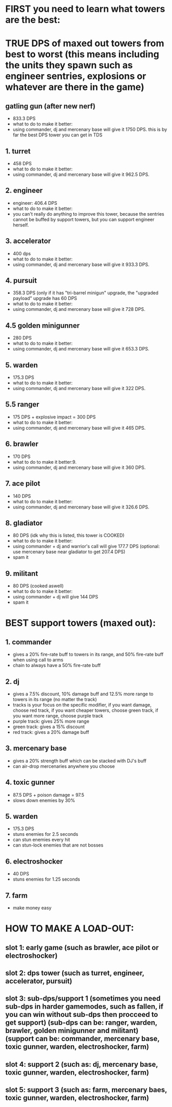 # FIRST you need to learn what towers are the best:
# TRUE DPS of maxed out towers from best to worst (this means including the units they spawn such as engineer sentries, explosions or whatever are there in the game)
## gatling gun (after new nerf)
- 833.3 DPS
- what to do to make it better:
- using commander, dj and mercenary base will give it 1750 DPS. this is by far the best DPS tower you can get in TDS
## 1. turret
- 458 DPS
- what to do to make it better:
- using commander, dj and mercenary base will give it 962.5 DPS.
## 2. engineer
- engineer: 406.4 DPS
- what to do to make it better:
- you can't really do anything to improve this tower, because the sentries cannot be buffed by support towers, but you can support engineer herself.
## 3. accelerator
- 400 dps
- what to do to make it better:
- using commander, dj and mercenary base will give it 933.3 DPS.
## 4. pursuit
- 358.3 DPS (only if it has "tri-barrel minigun" upgrade, the "upgraded payload" upgrade has 60 DPS
- what to do to make it better:
- using commander, dj and mercenary base will give it 728 DPS.
## 4.5 golden minigunner
- 280 DPS
- what to do to make it better:
- using commander, dj and mercenary base will give it 653.3 DPS.
## 5. warden
- 175.3 DPS
- what to do to make it better:
- using commander, dj and mercenary base will give it 322 DPS.
## 5.5 ranger
- 175 DPS + explosive impact = 300 DPS
- what to do to make it better:
- using commander, dj and mercenary base will give it 465 DPS.
## 6. brawler
- 170 DPS
- what to do to make it better:9.
- using commander, dj and mercenary base will give it 360 DPS.
## 7. ace pilot
- 140 DPS
- what to do to make it better:
- using commander, dj and mercenary base will give it 326.6 DPS.
## 8. gladiator
- 80 DPS (idk why this is listed, this tower is COOKED)
- what to do to make it better:
- using commander + dj and warrior's call will give 177.7 DPS (optional: use mercenary base near gladiator to get 207.4 DPS)
- spam it
## 9. militant
- 80 DPS (cooked aswell)
- what to do to make it better:
- using commander + dj will give 144 DPS
- spam it

# BEST support towers (maxed out):
## 1. commander
- gives a 20% fire-rate buff to towers in its range, and 50% fire-rate buff when using call to arms
- chain to always have a 50% fire-rate buff
## 2. dj
- gives a 7.5% discount, 10% damage buff and 12.5% more range to towers in its range (no matter the track)
- tracks is your focus on the specific modifier, if you want damage, choose red track, if you want cheaper towers, choose green track, if you want more range, choose purple track
- purple track: gives 25% more range
- green track: gives a 15% discount
- red track: gives a 20% damage buff
## 3. mercenary base
- gives a 20% strength buff which can be stacked with DJ's buff
- can air-drop mercenaries anywhere you choose
## 4. toxic gunner
- 87.5 DPS + poison damage = 97.5
- slows down enemies by 30%
## 5. warden
- 175.3 DPS
- stuns enemies for 2.5 seconds
- can stun enemies every hit
- can stun-lock enemies that are not bosses
## 6. electroshocker
- 40 DPS
- stuns enemies for 1.25 seconds
## 7. farm
- make money easy

# HOW TO MAKE A LOAD-OUT:
## slot 1: early game (such as brawler, ace pilot or electroshocker)
## slot 2: dps tower (such as turret, engineer, accelerator, pursuit)
## slot 3: sub-dps/support 1 (sometimes you need sub-dps in harder gamemodes, such as fallen, if you can win without sub-dps then procceed to get support) (sub-dps can be: ranger, warden, brawler, golden minigunner and militant) (support can be: commander, mercenary base, toxic gunner, warden, electroshocker, farm)
## slot 4: support 2 (such as: dj, mercenary base, toxic gunner, warden, electroshocker, farm)
## slot 5: support 3 (such as: farm, mercenary baes, toxic gunner, warden, electroshocker, farm)
